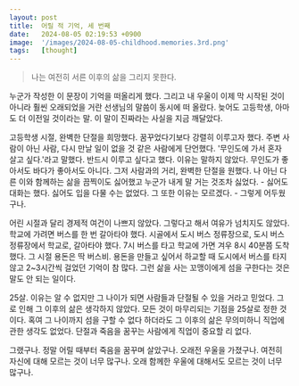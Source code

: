 ```yaml
---
layout: post
title:  어릴 적 기억, 세 번째
date:   2024-08-05 02:19:53 +0900
image:  '/images/2024-08-05-childhood.memories.3rd.png'
tags:   [thought]
---
```


> 나는 여전히 서른 이후의 삶을 그리지 못한다.

누군가 작성한 이 문장이 기억을 떠올리게 했다. 그리고 내 우울이 이제 막 시작된 것이 아니라 훨씬 오래되었을 거란 선생님의 말씀이 동시에 떠 올랐다. 늦어도 고등학생, 아마도 더 이전일 것이라는 말. 이 말이 진짜라는 사실을 지금 깨달았다.

고등학생 시절, 완벽한 단절을 희망했다. 꿈꾸었다기보다 강렬히 이루고자 했다. 주변 사람이 아닌 사람, 다시 만날 일이 없을 것 같은 사람에게 단언했다. '무인도에 가서 혼자 살고 싶다.'라고 말했다. 반드시 이루고 싶다고 했다. 이유는 말하지 않았다. 무인도가 좋아서도 바다가 좋아서도 아니다. 그저 사람과의 거리, 완벽한 단절을 원했다. 나 아닌 다른 이와 함께하는 삶을 끔찍이도 싫어했고 누군가 내게 말 거는 것조차 싫었다. - 싫어도 대화는 했다. 싫어도 입을 다물 수는 없었다. 그 또한 이유는 모르겠다. - 그렇게 어두웠구나.

어린 시절과 달리 경제적 여건이 나쁘지 않았다. 그렇다고 해서 여유가 넘치지도 않았다. 학교에 가려면 버스를 한 번 갈아타야 했다. 시골에서 도시 버스 정류장으로, 도시 버스 정류장에서 학교로, 갈아타야 했다. 7시 버스를 타고 학교에 가면 겨우 8시 40분쯤 도착했다. 그 시절 용돈은 딱 버스비. 용돈을 만들고 싶어서 하교할 때 도시에서 버스를 타지 않고 2~3시간씩 걸었던 기억이 참 많다. 그런 삶을 사는 꼬맹이에게 섬을 구한다는 것은 말도 안 되는 일이다.

25살. 이유는 알 수 없지만 그 나이가 되면 사람들과 단절될 수 있을 거라고 믿었다. 그로 인해 그 이후의 삶은 생각하지 않았다. 모든 것이 마무리되는 기점을 25살로 정한 것이다. 혹여 그 나이까지 섬을 구할 수 없다 하더라도 그 이후의 삶은 무의미하니 직업에 관한 생각도 없었다. 단절과 죽음을 꿈꾸는 사람에게 직업이 중요할 리 없다.

그랬구나. 정말 어릴 때부터 죽음을 꿈꾸며 살았구나. 오래전 우울을 가졌구나. 여전히 자신에 대해 모르는 것이 너무 많구나. 오래 함께한 우울에 대해서도 모르는 것이 너무 많구나.